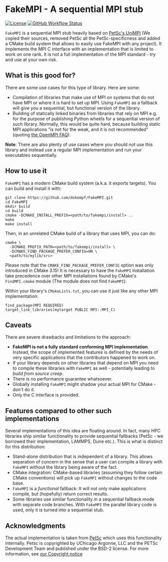 # FakeMPI - A sequential MPI stub

[![License](https://img.shields.io/badge/License-BSD%202--Clause-orange.svg)](https://opensource.org/licenses/BSD-2-Clause)
[![GitHub Workflow Status](https://img.shields.io/github/workflow/status/ssciwr/FakeMPI/CI)](https://github.com/ssciwr/FakeMPI/actions?query=workflow%3ACI)

`FakeMPI` is a sequential MPI stub heavily based on [PetSc's UniMPI](https://gitlab.com/petsc/petsc/-/blob/main/include/petsc/mpiuni/mpi.h) (We copied their sources, removed PetSc all the PetSc-specificness and added a CMake build system that allows to easily use FakeMPI with any project). It implements the MPI C interface with an implementation that is limited to work on one rank. It is not a full implementation of the MPI standard - try and use at your own risk.

## What is this good for?

There are some use cases for this type of library. Here are some:

* Compilation of libraries that make use of MPI on systems that do not have MPI or where it is hard to set up MPI. Using `FakeMPI` as a fallback will give you a sequential, but functional version of the library.
* Building of statically linked binaries from libraries that rely on MPI e.g. for the purpose of publishing Python wheels for a sequential version of such library. Normally, this would be quite hard, because building static MPI applications "is not for the weak, and it is not recommended" (quoting [the OpenMPI FAQ](https://www.open-mpi.org/faq/?category=mpi-apps#static-mpi-apps)).

**Note**: There are also plenty of use cases where you should *not* use this library and instead use a regular MPI implementation and run your executables sequentially.

## How to use it

`FakeMPI` has a modern CMake build system (a.k.a. it exports targets). You can build and install it with:

```
git clone https://github.com/dokempf/FakeMPI.git
cd FakeMPI
mkdir build
cd build
cmake -DCMAKE_INSTALL_PREFIX=<path/to/fakempi/install> ..
make
make install
```

Then, in an unrelated CMake build of a library that uses MPI, you can do:

```
cmake \
  -DCMAKE_PREFIX_PATH=<path/to/fakempi/install> \
  -DCMAKE_FIND_PACKAGE_PREFER_CONFIG=ON \
  <path/to/mylib/src>
```

Please note that the `CMAKE_FIND_PACKAGE_PREFER_CONFIG` option was only introduced in CMake 3.15!
It is necessary to have the `FakeMPI` installation take precedence over other MPI installations
found by CMake's `FindMPI.cmake` module (The module does not find `FakeMPI`).

Within your library's `CMakeLists.txt`, you can use it just like any other MPI implementation:

```
find_package(MPI REQUIRED)
target_link_libraries(mytarget PUBLIC MPI::MPI_C)
```

## Caveats

There are severe drawbacks and limitations to the approach:

* **FakeMPI is not a fully standard conforming MPI implementation**. Instead, the scope of implemented features is defined by the needs of very specific applications that the contributors happened to work on.
* If your library depends on other libraries that depend on MPI you need to compile these libraries with `FakeMPI` as well - potentially leading to *build from source creep*.
* There is no performance guarantee whatsoever.
* Globally installing `FakeMPI` might shadow your actual MPI for CMake - don't do it.
* Only the C interface is provided.

## Features compared to other such implementations

Several implementations of this idea are floating around. In fact, many HPC libraries ship similar functionality to provide sequential fallbacks (PetSc - we borrowed their implementation, LAMMPS, Dune etc.). This is what is distinct for this distribution:

* Stand-alone distribution that is independent of a library. This allows separation of concern in the sense that a user can compile a library with `FakeMPI` without the library being aware of the fact.
* CMake integration: CMake-based libraries (assuming they follow certain CMake conventions) will pick up `FakeMPI` without changes to the code base.
* `FakeMPI` is a *functional* fallback: It will not only make applications compile, but (hopefully) return correct results.
* Some libraries use similar functionality in a sequential fallback mode with separate code branches. With `FakeMPI` the parallel library code is used, only it is turned into a sequential stub.

## Acknowledgments

The actual implementation is taken from [PetSc](https://gitlab.com/petsc/petsc) which uses this functionality internally.
Petsc is copyrighted by UChicago Argonne, LLC and the PETSc Development Team and published under the BSD-2 license. For more information, see [our Copyright notice](COPYING.md)

